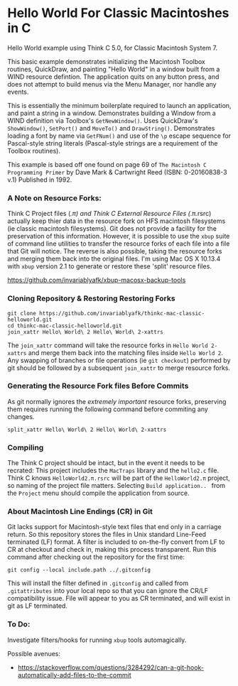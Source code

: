 # Hello World For Classic Macintoshes in C

Hello World example using Think C 5.0, for Classic Macintosh System 7. 

This basic example demonstrates initializing the Macintosh Toolbox routines, QuickDraw, and painting "Hello World" in a window built from a WIND resource defintion. The application quits on any button press, and does not attempt to build menus via the Menu Manager, nor handle any events. 

This is essentially the minimum boilerplate required to launch an application, and paint a string in a window. Demonstrates building a Window from a WIND definition via Toolbox's `GetNewWindow()`. Uses QuickDraw's `ShowWindow()`, `SetPort()` and `MoveTo()` and `DrawString()`. Demonstrates loading a font by name via `GetFNum()` and use of the `\p` escape sequence for Pascal-style string literals (Pascal-style strings are a requirement of the Toolbox routines).

This example is based off one found on page 69 of `The Macintosh C Programming Primer` by Dave Mark & Cartwright Reed (ISBN: 0-20160838-3 v.1) Published in 1992.

### A Note on Resource Forks:

Think C Project files (*.π) and Think C External Resource Files (*.π.rsrc) actually keep thier data in the resource fork on  HFS macintosh filesystems (ie classic macintosh filesystems). Git does not provide a facility for the preservation of this information. However, it is possible to use the `xbup` suite of command line utilities to transfer the resource forks of each file into a file that Git will notice. The reverse is also possible, taking the resource forks and merging them back into the original files. I'm using Mac OS X 10.13.4 with `xbup` version 2.1 to generate or restore these 'split' resource files.

https://github.com/invariablyafk/xbup-macosx-backup-tools

### Cloning Repository & Restoring Restoring Forks

```
git clone https://github.com/invariablyafk/thinkc-mac-classic-helloworld.git
cd thinkc-mac-classic-helloworld.git
join_xattr Hello\ World\ 2 Hello\ World\ 2-xattrs
```

The `join_xattr` command will take the resource forks in `Hello World 2-xattrs` and merge them back into the matching files inside `Hello World 2`. Any swapping of branches or file operations (ie `git checkout`) performed by git should be followed by a subsequent `join_xattr` to merge resource forks.

### Generating the Resource Fork files Before Commits

As git normally ignores the _extremely important_ resource forks, preserving them requires running the following command before commiting any changes.

`split_xattr Hello\ World\ 2 Hello\ World\ 2-xattrs`

### Compiling

The Think C project should be intact, but in the event it needs to be recrated: This project includes the `MacTraps` library and the `hello2.c` file. Think C knows `HelloWorld2.π.rsrc` will be part of the `HelloWorld2.π` project, so naming of the project file matters. Selecting `Build application.. ` from the `Project` menu should compile the application from source.

### About Macintosh Line Endings (CR) in Git

Git lacks support for Macintosh-style text files that end only in a carriage return. So this repository stores the files in Unix standard Line-Feed terminated (LF) format. A filter is included to on-the-fly convert from LF to CR at checkout and check in, making this process transparent. Run this command after checking out the repository for the first time:

`git config --local include.path ../.gitconfig`

This will install the filter defined in `.gitconfig` and called from `.gitattributes` into your local repo so that you can ignore the CR/LF compatibility issue. File will appear to you as CR terminated, and will exist in git as LF terminated.

### To Do:

Investigate filters/hooks for running `xbup` tools automagically. 

Possible avenues:

 * https://stackoverflow.com/questions/3284292/can-a-git-hook-automatically-add-files-to-the-commit




